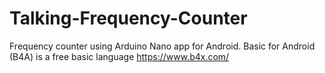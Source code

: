 # Talking-Frequency-Counter
Frequency counter using Arduino Nano app for Android. Basic for Android (B4A) is a free basic language  https://www.b4x.com/
